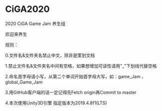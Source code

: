 # CiGA2020
2020 CiGA Game Jam 养生组

欢迎来养生


规则：

0.文件名&文件夹名禁止中文，除非是策划文档

1.禁止文件名&文件夹名中间有空格，如果想增加可读性请用"_"下划线代替空格

2.命名首字母请小写，从第二个单词开始首字母大写，如：game_Jam 、 global_Game_Jam

3.用GitHub客户端的话一定记得先Fetch origin再Commit to master

4.本次使用Unity3D引擎 指定版本为2019.4.8f1(LTS)
